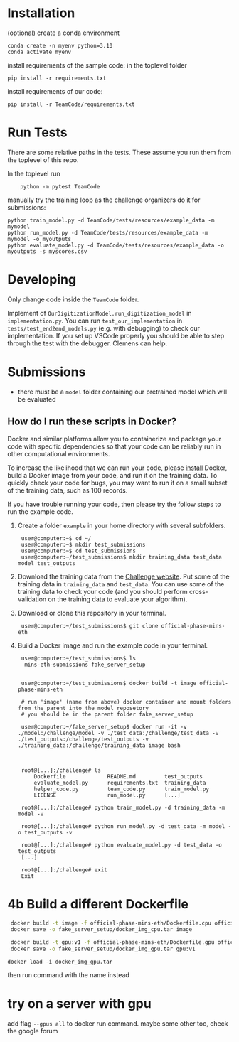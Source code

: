# Installation

(optional) create a conda environment  
```
conda create -n myenv python=3.10
conda activate myenv
```

install requirements of the sample code: in the toplevel folder
```
pip install -r requirements.txt
```

install requirements of our code: 
```
pip install -r TeamCode/requirements.txt
```

# Run Tests
There are some relative paths in the tests. These assume you run them from the toplevel of this repo. 

In the toplevel run
```
    python -m pytest TeamCode
```

manually try the training loop as the challenge organizers do it for submissions:
```
python train_model.py -d TeamCode/tests/resources/example_data -m mymodel
python run_model.py -d TeamCode/tests/resources/example_data -m mymodel -o myoutputs
python evaluate_model.py -d TeamCode/tests/resources/example_data -o myoutputs -s myscores.csv
```

# Developing
Only change code inside the `TeamCode` folder. 

Implement of `OurDigitizationModel.run_digitization_model` in `implementation.py`. You can run `test_our_implementation` in `tests/test_end2end_models.py` (e.g. with debugging) to check our implementation. If you set up VSCode properly you should be able to step through the test with the debugger. Clemens can help. 

# Submissions
* there must be a `model` folder containing our pretrained model which will be evaluated  


## How do I run these scripts in Docker?

Docker and similar platforms allow you to containerize and package your code with specific dependencies so that your code can be reliably run in other computational environments.

To increase the likelihood that we can run your code, please [install](https://docs.docker.com/get-docker/) Docker, build a Docker image from your code, and run it on the training data. To quickly check your code for bugs, you may want to run it on a small subset of the training data, such as 100 records.

If you have trouble running your code, then please try the follow steps to run the example code.

1. Create a folder `example` in your home directory with several subfolders.

        user@computer:~$ cd ~/
        user@computer:~$ mkdir test_submissions
        user@computer:~$ cd test_submissions
        user@computer:~/test_submissions$ mkdir training_data test_data model test_outputs

2. Download the training data from the [Challenge website](https://physionetchallenges.org/2024/#data). Put some of the training data in `training_data` and `test_data`. You can use some of the training data to check your code (and you should perform cross-validation on the training data to evaluate your algorithm).

3. Download or clone this repository in your terminal.

        user@computer:~/test_submissions$ git clone official-phase-mins-eth

4. Build a Docker image and run the example code in your terminal.

        user@computer:~/test_submissions$ ls
         mins-eth-submissions fake_server_setup


        user@computer:~/test_submissions$ docker build -t image official-phase-mins-eth

        # run 'image' (name from above) docker container and mount folders from the parent into the model reposetory
        # you should be in the parent folder fake_server_setup

        user@computer:~/fake_server_setup$ docker run -it -v ./model:/challenge/model -v ./test_data:/challenge/test_data -v ./test_outputs:/challenge/test_outputs -v ./training_data:/challenge/training_data image bash



        root@[...]:/challenge# ls
            Dockerfile             README.md         test_outputs
            evaluate_model.py      requirements.txt  training_data
            helper_code.py         team_code.py      train_model.py
            LICENSE                run_model.py      [...]

        root@[...]:/challenge# python train_model.py -d training_data -m model -v

        root@[...]:/challenge# python run_model.py -d test_data -m model -o test_outputs -v

        root@[...]:/challenge# python evaluate_model.py -d test_data -o test_outputs
        [...]

        root@[...]:/challenge# exit
        Exit

# 4b Build a different Dockerfile
```bash
 docker build -t image -f official-phase-mins-eth/Dockerfile.cpu official-phase-mins-eth
 docker save -o fake_server_setup/docker_img_cpu.tar image
```

```bash
 docker build -t gpu:v1 -f official-phase-mins-eth/Dockerfile.gpu official-phase-mins-eth
 docker save -o fake_server_setup/docker_img_gpu.tar gpu:v1
```

`docker load -i docker_img_gpu.tar`

then run command with the name instead

# try on a server with gpu 
add flag 
`--gpus all`
to docker run command. maybe some other too, check the google forum